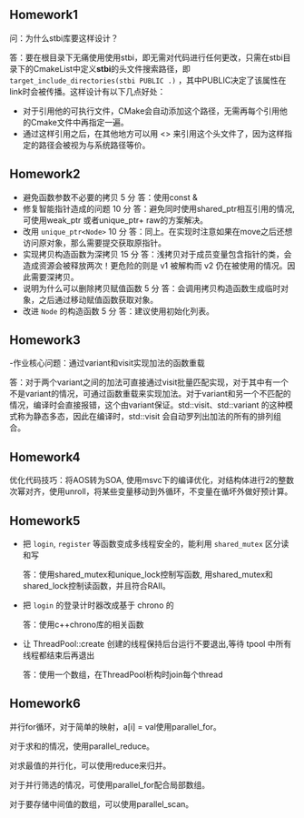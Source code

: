 ## Homework1
问：为什么stbi库要这样设计？

答：要在根目录下无痛使用使用stbi，即无需对代码进行任何更改，只需在stbi目录下的CmakeList中定义**stbi**的头文件搜索路径，即`target_include_directories(stbi PUBLIC .)`
，其中PUBLIC决定了该属性在link时会被传播。这样设计有以下几点好处：

- 对于引用他的可执行文件，CMake会自动添加这个路径，无需再每个引用他的Cmake文件中再指定一遍。
- 通过这样引用之后，在其他地方可以用 <> 来引用这个头文件了，因为这样指定的路径会被视为与系统路径等价。


## Homework2
- 避免函数参数不必要的拷贝 5 分
  答：使用const &
- 修复智能指针造成的问题 10 分
  答：避免同时使用shared_ptr相互引用的情况, 可使用weak_ptr 或者unique_ptr+ raw的方案解决。
- 改用 `unique_ptr<Node>` 10 分
  答：同上。在实现时注意如果在move之后还想访问原对象，那么需要提交获取原指针。
- 实现拷贝构造函数为深拷贝 15 分
  答：浅拷贝对于成员变量包含指针的类，会造成资源会被释放两次！更危险的则是 v1 被解构而 v2 仍在被使用的情况。因此需要深拷贝。
- 说明为什么可以删除拷贝赋值函数 5 分
  答：会调用拷贝构造函数生成临时对象，之后通过移动赋值函数获取对象。
- 改进 `Node` 的构造函数 5 分
  答：建议使用初始化列表。

## Homework3
-作业核心问题：通过variant和visit实现加法的函数重载

答：对于两个variant之间的加法可直接通过visit批量匹配实现，对于其中有一个不是variant的情况，可通过函数重载来实现加法。对于variant和另一个不匹配的情况，编译时会直接报错，这个由variant保证。std::visit、std::variant 的这种模式称为静态多态，因此在编译时，std::visit 会自动罗列出加法的所有的排列组合。

## Homework4
优化代码技巧：将AOS转为SOA, 使用msvc下的编译优化，对结构体进行2的整数次幂对齐，使用unroll，将某些变量移动到外循环，不变量在循坏外做好预计算。

## Homework5
- 把 `login`, `register` 等函数变成多线程安全的，能利用 `shared_mutex` 区分读和写
  
  答：使用shared_mutex和unique_lock控制写函数, 用shared_mutex和shared_lock控制读函数，并且符合RAII。
- 把 `login` 的登录计时器改成基于 chrono 的
  
  答：使用c++chrono库的相关函数
- 让 ThreadPool::create 创建的线程保持后台运行不要退出,等待 tpool 中所有线程都结束后再退出
  
  答：使用一个数组，在ThreadPool析构时join每个thread

## Homework6
并行for循环，对于简单的映射，a[i] = val使用parallel_for。

对于求和的情况，使用parallel_reduce。

对求最值的并行化，可以使用reduce来归并。

对于并行筛选的情况，可使用parallel_for配合局部数组。

对于要存储中间值的数组，可以使用parallel_scan。
